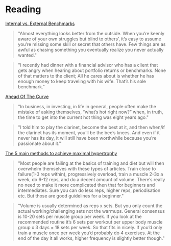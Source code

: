 # Reading

[Internal vs. External Benchmarks](https://www.collaborativefund.com/blog/internal-vs-external-benchmarks/)

> "Almost everything looks better from the outside. When you’re keenly aware of your own struggles but blind to others’, it’s easy to assume you’re missing some skill or secret that others have. Few things are as awful as chasing something you eventually realize you never actually wanted."

> "I recently had dinner with a financial advisor who has a client that gets angry when hearing about portfolio returns or benchmarks. None of that matters to the client; All he cares about is whether he has enough money to keep traveling with his wife. That’s his sole benchmark."

[Ahead Of The Curve](https://www.collaborativefund.com/blog/ahead-of-the-curve/)

> "In business, in investing, in life in general, people often make the mistake of asking themselves, “what’s hot right now?” when, in truth, the time to get into the current hot thing was eight years ago."

> "I told him to play the clarinet, become the best at it, and then when/if the clarinet has its moment, you’ll be the bee’s knees. And even if it never has its day, it will still have been worthwhile because you’re passionate about it."

[The 5 main methods to achieve maximal hypertrophy](https://www.reddit.com/r/bodyweightfitness/comments/qh2ae8/the_5_main_methods_to_achieve_maximal_hypertrophy/)

> "Most people are failing at the basics of training and diet but will then overwhelm themselves with these types of articles. Train close to failure(1-3 reps within), progressively overload, train a muscle 2-3x a week, do 6-12 reps, and do a decent amount of volume. There’s really no need to make it more complicated then that for beginners and intermediates. Sure you can do less reps, higher reps, periodisation etc. But those are good guidelines for a beginner."

> "Volume is usually determined as reps x sets. But you only count the actual working/challenging sets not the warmups. General consensus is 10-20 sets per muscle group per week. If you look at the recommended routine it’s 6 sets per workout per upper body muscle group x 3 days = 18 sets per week. So that fits in nicely. If you’d only train a muscle once per week you’d probably do 4 exercises. At the end of the day it all works, higher frequency is slightly better though."